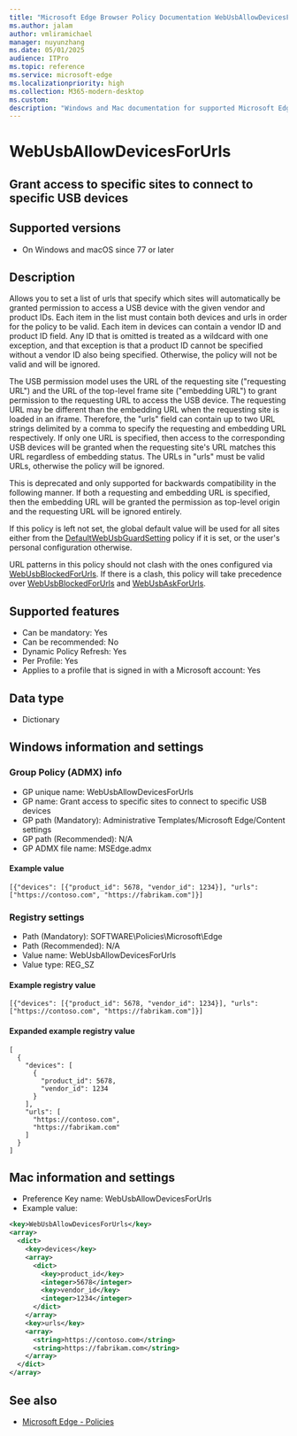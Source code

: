 ```yaml
---
title: "Microsoft Edge Browser Policy Documentation WebUsbAllowDevicesForUrls"
ms.author: jalam
author: vmliramichael
manager: nuyunzhang
ms.date: 05/01/2025
audience: ITPro
ms.topic: reference
ms.service: microsoft-edge
ms.localizationpriority: high
ms.collection: M365-modern-desktop
ms.custom:
description: "Windows and Mac documentation for supported Microsoft Edge Browser policy: Grant access to specific sites to connect to specific USB devices"
---
```


<!--THIS FILE IS AUTOMATICALLY GENERATED. MANUAL CHANGES WILL BE OVERWRITTEN.-->
<!--Please contact the Microsoft Edge Manageability team with any questions.-->

# WebUsbAllowDevicesForUrls

## Grant access to specific sites to connect to specific USB devices


## Supported versions

- On Windows and macOS since 77 or later

## Description

Allows you to set a list of urls that specify which sites will automatically be granted permission to access a USB device with the given vendor and product IDs. Each item in the list must contain both devices and urls in order for the policy to be valid. Each item in devices can contain a vendor ID and product ID field. Any ID that is omitted is treated as a wildcard with one exception, and that exception is that a product ID cannot be specified without a vendor ID also being specified. Otherwise, the policy will not be valid and will be ignored.

The USB permission model uses the URL of the requesting site ("requesting URL") and the URL of the top-level frame site ("embedding URL") to grant permission to the requesting URL to access the USB device. The requesting URL may be different than the embedding URL when the requesting site is loaded in an iframe. Therefore, the "urls" field can contain up to two URL strings delimited by a comma to specify the requesting and embedding URL respectively. If only one URL is specified, then access to the corresponding USB devices will be granted when the requesting site's URL matches this URL regardless of embedding status. The URLs in "urls" must be valid URLs, otherwise the policy will be ignored.

This is deprecated and only supported for backwards compatibility in the following manner. If both a requesting and embedding URL is specified, then the embedding URL will be granted the permission as top-level origin and the requesting URL will be ignored entirely.

If this policy is left not set, the global default value will be used for all sites either from the [DefaultWebUsbGuardSetting](DefaultWebUsbGuardSetting.md) policy if it is set, or the user's personal configuration otherwise.

URL patterns in this policy should not clash with the ones configured via [WebUsbBlockedForUrls](WebUsbBlockedForUrls.md). If there is a clash, this policy will take precedence over [WebUsbBlockedForUrls](WebUsbBlockedForUrls.md) and [WebUsbAskForUrls](WebUsbAskForUrls.md).

## Supported features

- Can be mandatory: Yes
- Can be recommended: No
- Dynamic Policy Refresh: Yes
- Per Profile: Yes
- Applies to a profile that is signed in with a Microsoft account: Yes

## Data type

- Dictionary

## Windows information and settings

### Group Policy (ADMX) info

- GP unique name: WebUsbAllowDevicesForUrls
- GP name: Grant access to specific sites to connect to specific USB devices
- GP path (Mandatory): Administrative Templates/Microsoft Edge/Content settings
- GP path (Recommended): N/A
- GP ADMX file name: MSEdge.admx

#### Example value

```
[{"devices": [{"product_id": 5678, "vendor_id": 1234}], "urls": ["https://contoso.com", "https://fabrikam.com"]}]
```

### Registry settings

- Path (Mandatory): SOFTWARE\Policies\Microsoft\Edge
- Path (Recommended): N/A
- Value name: WebUsbAllowDevicesForUrls
- Value type: REG_SZ

#### Example registry value

```
[{"devices": [{"product_id": 5678, "vendor_id": 1234}], "urls": ["https://contoso.com", "https://fabrikam.com"]}]
```


#### Expanded example registry value

```
[
  {
    "devices": [
      {
        "product_id": 5678,
        "vendor_id": 1234
      }
    ],
    "urls": [
      "https://contoso.com",
      "https://fabrikam.com"
    ]
  }
]
```

## Mac information and settings

- Preference Key name: WebUsbAllowDevicesForUrls
- Example value:

```xml
<key>WebUsbAllowDevicesForUrls</key>
<array>
  <dict>
    <key>devices</key>
    <array>
      <dict>
        <key>product_id</key>
        <integer>5678</integer>
        <key>vendor_id</key>
        <integer>1234</integer>
      </dict>
    </array>
    <key>urls</key>
    <array>
      <string>https://contoso.com</string>
      <string>https://fabrikam.com</string>
    </array>
  </dict>
</array>
```

## See also
- [Microsoft Edge - Policies](../microsoft-edge-policies.md)
